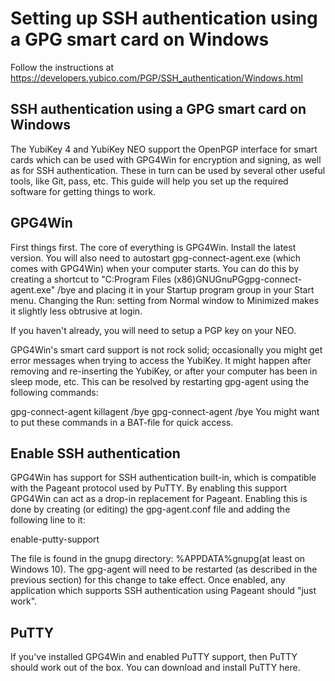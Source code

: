 Setting up SSH authentication using a GPG smart card on Windows
===============================================================

Follow the instructions at
<https://developers.yubico.com/PGP/SSH_authentication/Windows.html>

SSH authentication using a GPG smart card on Windows
----------------------------------------------------

The YubiKey 4 and YubiKey NEO support the OpenPGP interface for smart
cards which can be used with GPG4Win for encryption and signing, as well
as for SSH authentication. These in turn can be used by several other
useful tools, like Git, pass, etc. This guide will help you set up the
required software for getting things to work.

GPG4Win
-------

First things first. The core of everything is GPG4Win. Install the
latest version. You will also need to autostart gpg-connect-agent.exe
(which comes with GPG4Win) when your computer starts. You can do this by
creating a shortcut to \"C:Program Files
(x86)GNUGnuPGgpg-connect-agent.exe\" /bye and placing it in your Startup
program group in your Start menu. Changing the Run: setting from Normal
window to Minimized makes it slightly less obtrusive at login.

If you haven't already, you will need to setup a PGP key on your NEO.

GPG4Win's smart card support is not rock solid; occasionally you might
get error messages when trying to access the YubiKey. It might happen
after removing and re-inserting the YubiKey, or after your computer has
been in sleep mode, etc. This can be resolved by restarting gpg-agent
using the following commands:

gpg-connect-agent killagent /bye gpg-connect-agent /bye You might want
to put these commands in a BAT-file for quick access.

Enable SSH authentication
-------------------------

GPG4Win has support for SSH authentication built-in, which is compatible
with the Pageant protocol used by PuTTY. By enabling this support
GPG4Win can act as a drop-in replacement for Pageant. Enabling this is
done by creating (or editing) the gpg-agent.conf file and adding the
following line to it:

enable-putty-support

The file is found in the gnupg directory: %APPDATA%gnupg(at least on
Windows 10). The gpg-agent will need to be restarted (as described in
the previous section) for this change to take effect. Once enabled, any
application which supports SSH authentication using Pageant should
\"just work\".

PuTTY
-----

If you've installed GPG4Win and enabled PuTTY support, then PuTTY should
work out of the box. You can download and install PuTTY here.
